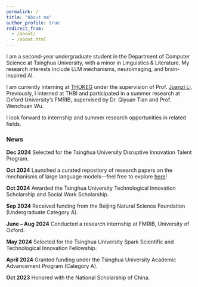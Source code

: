 ```yaml
---
permalink: /
title: "About me"
author_profile: true
redirect_from: 
  - /about/
  - /about.html
---
```

I am a second-year undergraduate student in the Department of Computer Science at Tsinghua University, with a minor in Linguistics & Literature. My research interests include LLM mechanisms, neuroimaging, and brain-inspired AI.

I am currently interning at [THUKEG](https://keg.cs.tsinghua.edu.cn/) under the supervision of Prof. [Juanzi Li](https://keg.cs.tsinghua.edu.cn/persons/ljz/index.html). Previously, I interned at THBI and participated in a summer research at Oxford University’s FMRIB, supervised by Dr. Qiyuan Tian and Prof. Wenchuan Wu.

I look forward to internship and summer research opportunities in related fields.


### **News**

**Dec 2024**  Selected for the Tsinghua University Disruptive Innovation Talent Program.

**Oct 2024**  Launched a curated repository of research papers on the mechanisms of large language models—feel free to explore [here](https://github.com/LeoJ-xy/Towards-LLM-Intelligence)!

**Oct 2024**  Awarded the Tsinghua University Technological Innovation Scholarship and Social Work Scholarship.

**Sep 2024**  Received funding from the Beijing Natural Science Foundation (Undergraduate Category A).

**June – Aug 2024**  Conducted a research internship at FMRIB, University of Oxford.

**May 2024**  Selected for the Tsinghua University Spark Scientific and Technological Innovation Fellowship.

**April 2024**  Granted funding under the Tsinghua University Academic Advancement Program (Category A).

**Oct 2023**  Honored with the National Scholarship of China.
